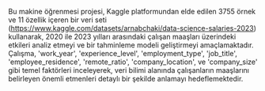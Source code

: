 Bu makine öğrenmesi projesi, Kaggle platformundan elde edilen 3755 örnek ve 11 özellik içeren bir veri seti (https://www.kaggle.com/datasets/arnabchaki/data-science-salaries-2023) kullanarak, 2020 ile 2023 yılları arasındaki çalışan maaşları üzerindeki etkileri analiz etmeyi ve bir tahminleme modeli geliştirmeyi amaçlamaktadır. Çalışma, 'work_year', 'experience_level', 'employment_type', 'job_title', 'employee_residence', 'remote_ratio', 'company_location', ve 'company_size' gibi temel faktörleri inceleyerek, veri bilimi alanında çalışanların maaşlarını belirleyen önemli etmenleri detaylı bir şekilde anlamayı hedeflemektedir.
